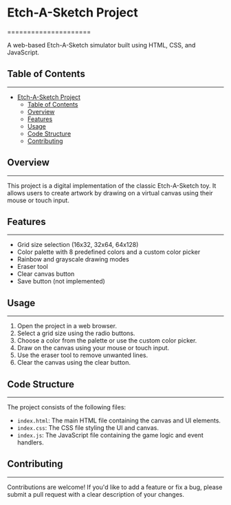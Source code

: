 # Etch-A-Sketch Project

=====================

A web-based Etch-A-Sketch simulator built using HTML, CSS, and JavaScript.

## Table of Contents

-----------------

- [Etch-A-Sketch Project](#etch-a-sketch-project)
  - [Table of Contents](#table-of-contents)
  - [Overview](#overview)
  - [Features](#features)
  - [Usage](#usage)
  - [Code Structure](#code-structure)
  - [Contributing](#contributing)

## Overview

-----------------

This project is a digital implementation of the classic Etch-A-Sketch toy. It allows users to create artwork by drawing on a virtual canvas using their mouse or touch input.

## Features

-----------------

- Grid size selection (16x32, 32x64, 64x128)
- Color palette with 8 predefined colors and a custom color picker
- Rainbow and grayscale drawing modes
- Eraser tool
- Clear canvas button
- Save button (not implemented)

## Usage

-----------------

1. Open the project in a web browser.
2. Select a grid size using the radio buttons.
3. Choose a color from the palette or use the custom color picker.
4. Draw on the canvas using your mouse or touch input.
5. Use the eraser tool to remove unwanted lines.
6. Clear the canvas using the clear button.

## Code Structure

-----------------

The project consists of the following files:

- `index.html`: The main HTML file containing the canvas and UI elements.
- `index.css`: The CSS file styling the UI and canvas.
- `index.js`: The JavaScript file containing the game logic and event handlers.

## Contributing

-----------------

Contributions are welcome! If you'd like to add a feature or fix a bug, please submit a pull request with a clear description of your changes.
